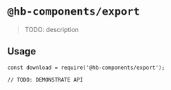 # `@hb-components/export`

> TODO: description

## Usage

```
const download = require('@hb-components/export');

// TODO: DEMONSTRATE API
```
